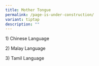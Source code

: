 ```yaml
---
title: Mother Tongue
permalink: /page-is-under-construction/
variant: tiptap
description: ""
---
```

<p>1) Chinese Language</p>
<p>2) Malay Language</p>
<p>3) Tamil Language</p>